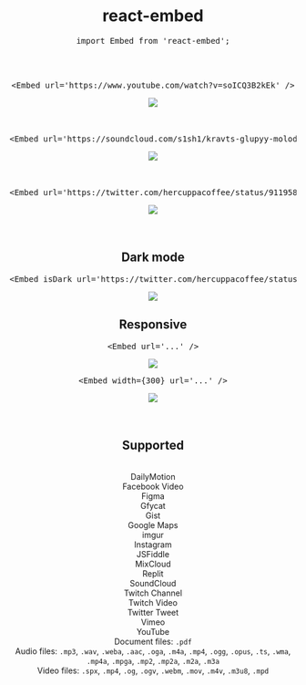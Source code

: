 <div align="center">
  <h1>
    react-embed
  </h1>
</div>

<div align="center">
  <pre>import Embed from 'react-embed';</pre>
</div>

<br />
<br />

<div align="center">
  <pre>&#x3C;Embed url=&#x27;https://www.youtube.com/watch?v=soICQ3B2kEk&#x27; /&#x3E;</pre>
  <img src="https://user-images.githubusercontent.com/9773803/53292118-473ced80-37be-11e9-8cba-1380e111ef33.png">
</div>

<br />
<br />

<div align="center">
  <pre>&#x3C;Embed url=&#x27;https://soundcloud.com/s1sh1/kravts-glupyy-molodoy-na-meli&#x27; /&#x3E;</pre>
  <img src="https://user-images.githubusercontent.com/9773803/53292083-933b6280-37bd-11e9-8762-3a47b0a3bba3.png">
</div>

<br />
<br />

<div align="center">
  <pre>&#x3C;Embed url=&#x27;https://twitter.com/hercuppacoffee/status/911958476678561792&#x27; /&#x3E;</pre>
  <img src="https://user-images.githubusercontent.com/9773803/53292170-e6fa7b80-37be-11e9-87ab-8b16ab696412.png">
</div>

<br />
<br />

<div align="center">
  <h2>
    Dark mode
  </h2>
</div>

<div align="center">
  <pre>&#x3C;Embed isDark url=&#x27;https://twitter.com/hercuppacoffee/status/911958476678561792&#x27; /&#x3E;</pre>
  <img src="https://user-images.githubusercontent.com/9773803/80277289-44a19500-86ee-11ea-8dc7-0d12888cbc2d.png">
</div>

<div align="center">
  <h2>
    Responsive
  </h2>
</div>

<div align="center">
  <pre>&#x3C;Embed url=&#x27;...&#x27; /&#x3E;</pre>
  <img src="https://user-images.githubusercontent.com/9773803/80277360-b548b180-86ee-11ea-9b25-3eaa10027ca6.png">
</div>

<div align="center">
  <pre>&#x3C;Embed width={300} url=&#x27;...&#x27; /&#x3E;</pre>
  <img src="https://user-images.githubusercontent.com/9773803/80277561-1cb33100-86f0-11ea-9d5c-bc2f55929a1d.png">
</div>

<br />
<br />

<div align="center">
  <h2>
    Supported
  </h2>
</div>

<br />

<div align="center">
  <div>DailyMotion</div>
  <div>Facebook Video</div>
  <div>Figma</div>
  <div>Gfycat</div>
  <div>Gist</div>
  <div>Google Maps</div>
  <div>imgur</div>
  <div>Instagram</div>
  <div>JSFiddle</div>
  <div>MixCloud</div>
  <div>Replit</div>
  <div>SoundCloud</div>
  <div>Twitch Channel</div>
  <div>Twitch Video</div>
  <div>Twitter Tweet</div>
  <div>Vimeo</div>
  <div>YouTube</div>
  <div>Document files: <code>.pdf</code></div>
  <div>Audio files: <code>.mp3</code>, <code>.wav</code>, <code>.weba</code>, <code>.aac</code>, <code>.oga</code>, <code>.m4a</code>, <code>.mp4</code>, <code>.ogg</code>, <code>.opus</code>, <code>.ts</code>, <code>.wma</code>, <code>.mp4a</code>, <code>.mpga</code>, <code>.mp2</code>, <code>.mp2a</code>, <code>.m2a</code>, <code>.m3a</code></div>
  <div>Video files: <code>.spx</code>, <code>.mp4</code>, <code>.og</code>, <code>.ogv</code>, <code>.webm</code>, <code>.mov</code>, <code>.m4v</code>, <code>.m3u8</code>, <code>.mpd</code></div>
</div>
